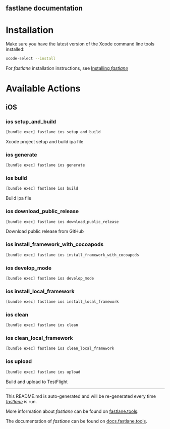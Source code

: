 fastlane documentation
----

# Installation

Make sure you have the latest version of the Xcode command line tools installed:

```sh
xcode-select --install
```

For _fastlane_ installation instructions, see [Installing _fastlane_](https://docs.fastlane.tools/#installing-fastlane)

# Available Actions

## iOS

### ios setup_and_build

```sh
[bundle exec] fastlane ios setup_and_build
```

Xcode project setup and build ipa file

### ios generate

```sh
[bundle exec] fastlane ios generate
```



### ios build

```sh
[bundle exec] fastlane ios build
```

Build ipa file

### ios download_public_release

```sh
[bundle exec] fastlane ios download_public_release
```

Download public release from GitHub

### ios install_framework_with_cocoapods

```sh
[bundle exec] fastlane ios install_framework_with_cocoapods
```



### ios develop_mode

```sh
[bundle exec] fastlane ios develop_mode
```



### ios install_local_framework

```sh
[bundle exec] fastlane ios install_local_framework
```



### ios clean

```sh
[bundle exec] fastlane ios clean
```



### ios clean_local_framework

```sh
[bundle exec] fastlane ios clean_local_framework
```



### ios upload

```sh
[bundle exec] fastlane ios upload
```

Build and upload to TestFlight

----

This README.md is auto-generated and will be re-generated every time [_fastlane_](https://fastlane.tools) is run.

More information about _fastlane_ can be found on [fastlane.tools](https://fastlane.tools).

The documentation of _fastlane_ can be found on [docs.fastlane.tools](https://docs.fastlane.tools).
